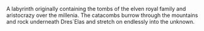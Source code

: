 A labyrinth originally containing the tombs of the elven royal family and aristocrazy over the millenia. The catacombs burrow through the mountains and rock underneath Dres\`Elas and stretch on endlessly into the unknown.